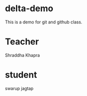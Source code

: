 # delta-demo
This is a demo for git and github class.

# Teacher
Shraddha Khapra

# student 
swarup jagtap
